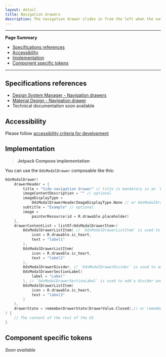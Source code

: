 ```yaml
---
layout: detail
title: Navigation drawers
description: The navigation drawer slides in from the left when the nav icon is tapped. The content should be concerned with identity and/or navigation..
---
```


---

**Page Summary**

* [Specifications references](#specifications-references)
* [Accessibility](#accessibility)
* [Implementation](#implementation)
* [Component specific tokens](#component-specific-tokens)

---

## Specifications references

- [Design System Manager - Navigation drawers](https://system.design.orange.com/0c1af118d/p/92bc26-navigation-drawers/b/146f55)
- [Material Design - Navigation drawer](https://m2.material.io/components/navigation-drawer)
- Technical documentation soon available

## Accessibility

Please follow [accessibility criteria for development](https://a11y-guidelines.orange.com/en/mobile/android/development/)

## Implementation

> **Jetpack Compose implementation**

You can use the `OdsModalDrawer` composable like this:

```kotlin
OdsModalDrawer(
    drawerHeader = {
        title = "Side navigation drawer" // title is mandatory in an `OdsModalDrawer`
        imageContentDescription = "" // optional
        imageDisplayType =
            OdsModalDrawerHeaderImageDisplayType.None // or OdsModalDrawerHeaderImageDisplayType.Avatar or OdsModalDrawerHeaderImageDisplayType.Background
        subtitle = "Example" // optional
        image =
            painterResource(id = R.drawable.placeholder)
    },
    drawerContentList = listOf<OdsModalDrawerItem>(
        OdsModalDrawerListItem( // `OdsModalDrawerListItem` is used to specified an item of the list
            icon = R.drawable.ic_heart,
            text = "label1"
        ),
        OdsModalDrawerListItem(
            icon = R.drawable.ic_heart,
            text = "label2"
        ),
        OdsModalDrawerDivider, // `OdsModalDrawerDivider` is used to add a divider in a specific level of the list
        OdsModalDrawerSectionLabel(
            label = "Label"
        ), // `OdsModalDrawerSectionLabel` is used to add a divider and the text above the divider
        OdsModalDrawerListItem(
            icon = R.drawable.ic_heart,
            text = "label3"
        )
    ),
    drawerState = rememberDrawerState(DrawerValue.Closed),// or rememberDrawerState(DrawerValue.Open)
) {
    // The content of the rest of the UI
}
```

## Component specific tokens

_Soon available_